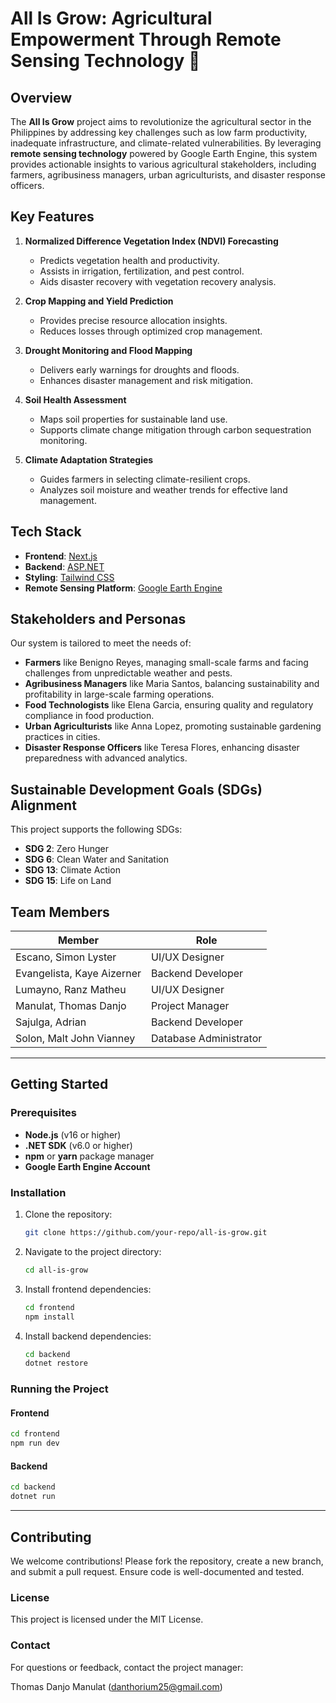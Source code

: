 # All Is Grow: Agricultural Empowerment Through Remote Sensing Technology 🌾

## Overview

The **All Is Grow** project aims to revolutionize the agricultural sector in the Philippines by addressing key challenges such as low farm productivity, inadequate infrastructure, and climate-related vulnerabilities. By leveraging **remote sensing technology** powered by Google Earth Engine, this system provides actionable insights to various agricultural stakeholders, including farmers, agribusiness managers, urban agriculturists, and disaster response officers.

## Key Features

1. **Normalized Difference Vegetation Index (NDVI) Forecasting**

   - Predicts vegetation health and productivity.
   - Assists in irrigation, fertilization, and pest control.
   - Aids disaster recovery with vegetation recovery analysis.

2. **Crop Mapping and Yield Prediction**

   - Provides precise resource allocation insights.
   - Reduces losses through optimized crop management.

3. **Drought Monitoring and Flood Mapping**

   - Delivers early warnings for droughts and floods.
   - Enhances disaster management and risk mitigation.

4. **Soil Health Assessment**

   - Maps soil properties for sustainable land use.
   - Supports climate change mitigation through carbon sequestration monitoring.

5. **Climate Adaptation Strategies**
   - Guides farmers in selecting climate-resilient crops.
   - Analyzes soil moisture and weather trends for effective land management.

## Tech Stack

- **Frontend**: [Next.js](https://nextjs.org/)
- **Backend**: [ASP.NET](https://dotnet.microsoft.com/en-us/apps/aspnet)
- **Styling**: [Tailwind CSS](https://tailwindcss.com/)
- **Remote Sensing Platform**: [Google Earth Engine](https://earthengine.google.com/)

## Stakeholders and Personas

Our system is tailored to meet the needs of:

- **Farmers** like Benigno Reyes, managing small-scale farms and facing challenges from unpredictable weather and pests.
- **Agribusiness Managers** like Maria Santos, balancing sustainability and profitability in large-scale farming operations.
- **Food Technologists** like Elena Garcia, ensuring quality and regulatory compliance in food production.
- **Urban Agriculturists** like Anna Lopez, promoting sustainable gardening practices in cities.
- **Disaster Response Officers** like Teresa Flores, enhancing disaster preparedness with advanced analytics.

## Sustainable Development Goals (SDGs) Alignment

This project supports the following SDGs:

- **SDG 2**: Zero Hunger
- **SDG 6**: Clean Water and Sanitation
- **SDG 13**: Climate Action
- **SDG 15**: Life on Land

## Team Members

| **Member**                 | **Role**               |
| -------------------------- | ---------------------- |
| Escano, Simon Lyster       | UI/UX Designer         |
| Evangelista, Kaye Aizerner | Backend Developer      |
| Lumayno, Ranz Matheu       | UI/UX Designer         |
| Manulat, Thomas Danjo      | Project Manager        |
| Sajulga, Adrian            | Backend Developer      |
| Solon, Malt John Vianney   | Database Administrator |

---

## Getting Started

### Prerequisites

- **Node.js** (v16 or higher)
- **.NET SDK** (v6.0 or higher)
- **npm** or **yarn** package manager
- **Google Earth Engine Account**

### Installation

1. Clone the repository:

   ```bash
   git clone https://github.com/your-repo/all-is-grow.git
   ```

2. Navigate to the project directory:

   ```bash
   cd all-is-grow
   ```

3. Install frontend dependencies:

   ```bash
   cd frontend
   npm install
   ```

4. Install backend dependencies:

   ```bash
   cd backend
   dotnet restore
   ```

### Running the Project

#### Frontend

```bash
cd frontend
npm run dev
```

#### Backend

```bash
cd backend
dotnet run
```

---

## Contributing

We welcome contributions! Please fork the repository, create a new branch, and submit a pull request. Ensure code is well-documented and tested.

### License

This project is licensed under the MIT License.

### Contact

For questions or feedback, contact the project manager:

Thomas Danjo Manulat (<danthorium25@gmail.com>)
